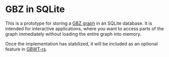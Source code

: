 # GBZ in SQLite

This is a prototype for storing a [GBZ graph](https://github.com/jltsiren/gbwtgraph/blob/master/SERIALIZATION.md) in an SQLite database.
It is intended for interactive applications, where you want to access parts of the graph immediately without loading the entire graph into memory.

Once the implementation has stabilized, it will be included as an optional feature in [GBWT-rs](https://github.com/jltsiren/gbwt-rs).
